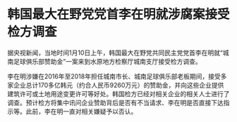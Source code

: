# 韩国最大在野党党首李在明就涉腐案接受检方调查

据央视新闻，当地时间1月10日上午，韩国最大在野党共同民主党党首李在明就“城南足球俱乐部赞助金”一案来到水原地方检察厅城南支厅接受检方调查。

李在明涉嫌在2016年至2018年担任城南市长、城南足球俱乐部老板期间，接受多家企业总计170多亿韩元（约合人民币9260万元）的赞助金，并向这些企业提供建筑许可或土地用途变更许可等好处。韩国检方已经对相关企业的相关人士进行了调查。预计检方将集中讯问企业赞助背后是否有不当请求、李在明是否直接下达指示等。此前，李在明一直对相关嫌疑予以否认。

